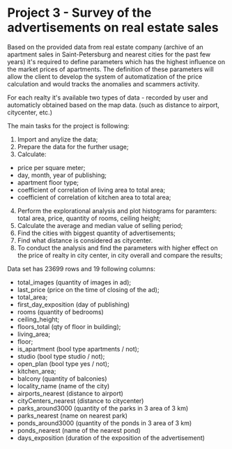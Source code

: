 # Project 3  - Survey of the advertisements on real estate sales

Based on the provided data from real estate company (archive of an apartment sales in Saint-Petersburg and nearest cities for the past few years) it's required to define parameters which has the highest influence on the market prices of apartments. The definition of these parameters will allow the client to develop the system of automatization of the price calculation and would tracks the anomalies and scammers activity.

For each realty it's available two types of data - recorded by user and automaticly obtained based on the map data. (such as distance to airport, citycenter, etc.)

The main tasks for the project is following:
1) Import and anylize the data;
2) Prepare the data for the further usage;
3) Calculate: 
- price per square meter; 
- day, month, year of publishing; 
- apartment floor type;
- coefficient of correlation of living area to total area;
- coefficient of correlation of kitchen area to total area;
4) Perform the explorational analysis and plot histograms for paramters: total area, price, quantity of rooms, ceiling height;
5) Calculate the average and median value of selling period; 
6) Find the cities with biggest quantity of advertisements;
7) Find what distance is considered as citycenter.
8) To conduct the analysis and find the parameters with higher effect on the price of realty in city center, in city overall and compare the results;


Data set has 23699 rows and  19 following columns: 
- total_images (quantity of images in ad);
- last_price (price on the time of closing of the ad);
- total_area;
- first_day_exposition (day of publishing)
- rooms (quantity of bedrooms)
- ceiling_height;
- floors_total (qty of floor in building);
- living_area;
- floor;
- is_apartment (bool type apartments / not);
- studio (bool type studio / not);
- open_plan (bool type yes / not);
- kitchen_area;
- balcony   (quantity of balconies)
- locality_name (name of the city)
- airports_nearest (distance to airport)
- cityCenters_nearest (distance to citycenter)
- parks_around3000 (quantity of the parks in 3 area of 3 km)
- parks_nearest (name on nearest park)
- ponds_around3000  (quantity of the ponds in 3 area of 3 km)
- ponds_nearest (name of the nearest pond)
- days_exposition (duration of the exposition of the advertisement) 